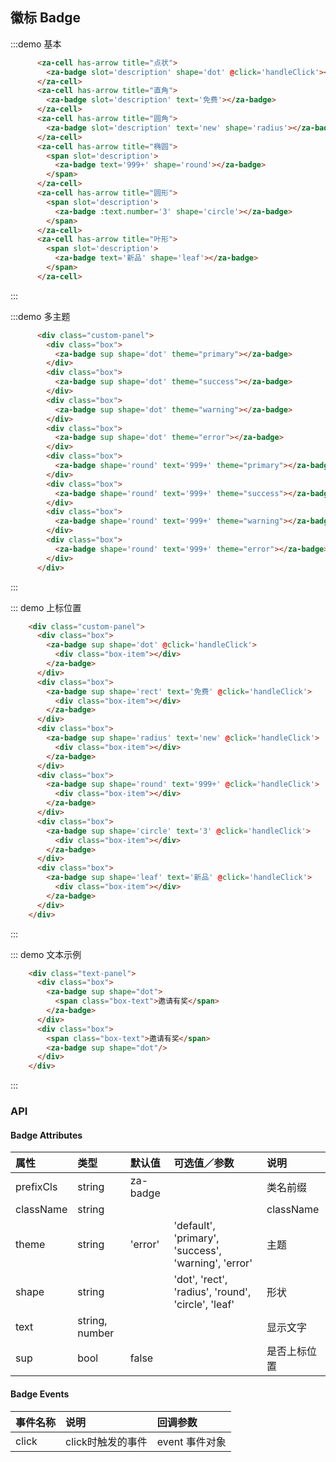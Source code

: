 <script>
export default {
  data() {
    return {
    }
  },
  methods: {
    handleClick(e) {
      console.log(e);
    },
  },
};
</script>

## 徽标 Badge

:::demo 基本
```html
      <za-cell has-arrow title="点状">
        <za-badge slot='description' shape='dot' @click='handleClick'></za-badge>
      </za-cell>
      <za-cell has-arrow title="直角">
        <za-badge slot='description' text='免费'></za-badge>
      </za-cell>
      <za-cell has-arrow title="圆角">
        <za-badge slot='description' text='new' shape='radius'></za-badge>
      </za-cell>
      <za-cell has-arrow title="椭圆">
        <span slot='description'>
          <za-badge text='999+' shape='round'></za-badge>
        </span>
      </za-cell>
      <za-cell has-arrow title="圆形">
        <span slot='description'>
          <za-badge :text.number='3' shape='circle'></za-badge>
        </span>
      </za-cell>
      <za-cell has-arrow title="叶形">
        <span slot='description'>
          <za-badge text='新品' shape='leaf'></za-badge>
        </span>
      </za-cell>
```
:::

:::demo 多主题
```html
      <div class="custom-panel">
        <div class="box">
          <za-badge sup shape='dot' theme="primary"></za-badge>
        </div>
        <div class="box">
          <za-badge sup shape='dot' theme="success"></za-badge>
        </div>
        <div class="box">
          <za-badge sup shape='dot' theme="warning"></za-badge>
        </div>
        <div class="box">
          <za-badge sup shape='dot' theme="error"></za-badge>
        </div>
        <div class="box">
          <za-badge shape='round' text='999+' theme="primary"></za-badge>
        </div>
        <div class="box">
          <za-badge shape='round' text='999+' theme="success"></za-badge>
        </div>
        <div class="box">
          <za-badge shape='round' text='999+' theme="warning"></za-badge>
        </div>
        <div class="box">
          <za-badge shape='round' text='999+' theme="error"></za-badge>
        </div>
      </div>
```
:::

::: demo 上标位置
```html
    <div class="custom-panel">
      <div class="box">
        <za-badge sup shape='dot' @click='handleClick'>
          <div class="box-item"></div>
        </za-badge>
      </div>
      <div class="box">
        <za-badge sup shape='rect' text='免费' @click='handleClick'>
          <div class="box-item"></div>
        </za-badge>
      </div>
      <div class="box">
        <za-badge sup shape='radius' text='new' @click='handleClick'>
          <div class="box-item"></div>
        </za-badge>
      </div>
      <div class="box">
        <za-badge sup shape='round' text='999+' @click='handleClick'>
          <div class="box-item"></div>
        </za-badge>
      </div>
      <div class="box">
        <za-badge sup shape='circle' text='3' @click='handleClick'>
          <div class="box-item"></div>
        </za-badge>
      </div>
      <div class="box">
        <za-badge sup shape='leaf' text='新品' @click='handleClick'>
          <div class="box-item"></div>
        </za-badge>
      </div>
    </div>
```
:::

::: demo 文本示例
```html
    <div class="text-panel">
      <div class="box">
        <za-badge sup shape="dot">
          <span class="box-text">邀请有奖</span>
        </za-badge>
      </div>
      <div class="box">
        <span class="box-text">邀请有奖</span>
        <za-badge sup shape="dot"/>
      </div>
    </div>
```
:::

### API

#### Badge Attributes

| 属性 | 类型 | 默认值 | 可选值／参数 | 说明 |
| :--- | :--- | :--- | :--- | :--- |
| prefixCls | string | za-badge | | 类名前缀 |
| className | string |  | | className |
| theme | string | 'error' | 'default', 'primary', 'success', 'warning', 'error' | 主题 |
| shape | string | | 'dot', 'rect', 'radius', 'round', 'circle', 'leaf' | 形状 |
| text | string, number | | | 显示文字 |
| sup | bool | false | | 是否上标位置 |

#### Badge Events
| 事件名称 | 说明 | 回调参数 |
| :--- | :--- | :--- |
| click | click时触发的事件 | event 事件对象 |